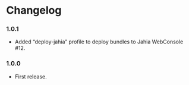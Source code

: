 # Changelog

### 1.0.1
- Added “deploy-jahia” profile to deploy bundles to Jahia WebConsole #12.

### 1.0.0
- First release.
